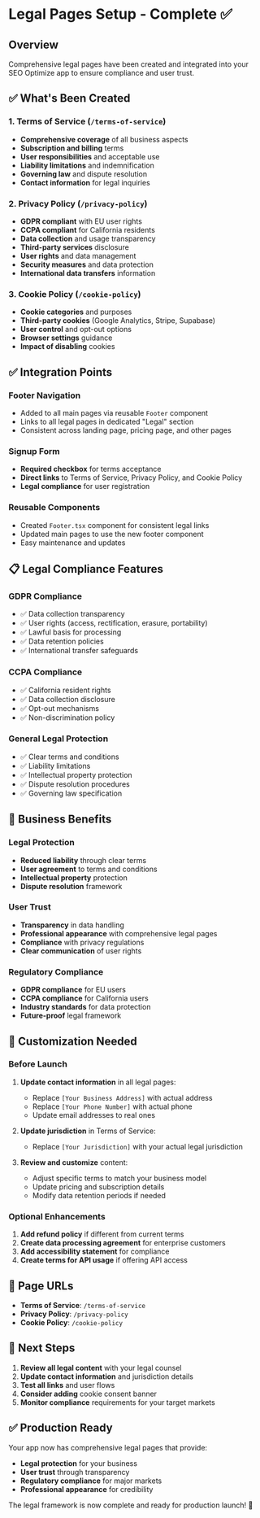 # Legal Pages Setup - Complete ✅

## Overview
Comprehensive legal pages have been created and integrated into your SEO Optimize app to ensure compliance and user trust.

## ✅ What's Been Created

### 1. **Terms of Service** (`/terms-of-service`)
- **Comprehensive coverage** of all business aspects
- **Subscription and billing** terms
- **User responsibilities** and acceptable use
- **Liability limitations** and indemnification
- **Governing law** and dispute resolution
- **Contact information** for legal inquiries

### 2. **Privacy Policy** (`/privacy-policy`)
- **GDPR compliant** with EU user rights
- **CCPA compliant** for California residents
- **Data collection** and usage transparency
- **Third-party services** disclosure
- **User rights** and data management
- **Security measures** and data protection
- **International data transfers** information

### 3. **Cookie Policy** (`/cookie-policy`)
- **Cookie categories** and purposes
- **Third-party cookies** (Google Analytics, Stripe, Supabase)
- **User control** and opt-out options
- **Browser settings** guidance
- **Impact of disabling** cookies

## ✅ Integration Points

### **Footer Navigation**
- Added to all main pages via reusable `Footer` component
- Links to all legal pages in dedicated "Legal" section
- Consistent across landing page, pricing page, and other pages

### **Signup Form**
- **Required checkbox** for terms acceptance
- **Direct links** to Terms of Service, Privacy Policy, and Cookie Policy
- **Legal compliance** for user registration

### **Reusable Components**
- Created `Footer.tsx` component for consistent legal links
- Updated main pages to use the new footer component
- Easy maintenance and updates

## 📋 Legal Compliance Features

### **GDPR Compliance**
- ✅ Data collection transparency
- ✅ User rights (access, rectification, erasure, portability)
- ✅ Lawful basis for processing
- ✅ Data retention policies
- ✅ International transfer safeguards

### **CCPA Compliance**
- ✅ California resident rights
- ✅ Data collection disclosure
- ✅ Opt-out mechanisms
- ✅ Non-discrimination policy

### **General Legal Protection**
- ✅ Clear terms and conditions
- ✅ Liability limitations
- ✅ Intellectual property protection
- ✅ Dispute resolution procedures
- ✅ Governing law specification

## 🎯 Business Benefits

### **Legal Protection**
- **Reduced liability** through clear terms
- **User agreement** to terms and conditions
- **Intellectual property** protection
- **Dispute resolution** framework

### **User Trust**
- **Transparency** in data handling
- **Professional appearance** with comprehensive legal pages
- **Compliance** with privacy regulations
- **Clear communication** of user rights

### **Regulatory Compliance**
- **GDPR compliance** for EU users
- **CCPA compliance** for California users
- **Industry standards** for data protection
- **Future-proof** legal framework

## 🔧 Customization Needed

### **Before Launch**
1. **Update contact information** in all legal pages:
   - Replace `[Your Business Address]` with actual address
   - Replace `[Your Phone Number]` with actual phone
   - Update email addresses to real ones

2. **Update jurisdiction** in Terms of Service:
   - Replace `[Your Jurisdiction]` with your actual legal jurisdiction

3. **Review and customize** content:
   - Adjust specific terms to match your business model
   - Update pricing and subscription details
   - Modify data retention periods if needed

### **Optional Enhancements**
1. **Add refund policy** if different from current terms
2. **Create data processing agreement** for enterprise customers
3. **Add accessibility statement** for compliance
4. **Create terms for API usage** if offering API access

## 📍 Page URLs

- **Terms of Service**: `/terms-of-service`
- **Privacy Policy**: `/privacy-policy`
- **Cookie Policy**: `/cookie-policy`

## 🚀 Next Steps

1. **Review all legal content** with your legal counsel
2. **Update contact information** and jurisdiction details
3. **Test all links** and user flows
4. **Consider adding** cookie consent banner
5. **Monitor compliance** requirements for your target markets

## ✅ Production Ready

Your app now has comprehensive legal pages that provide:
- **Legal protection** for your business
- **User trust** through transparency
- **Regulatory compliance** for major markets
- **Professional appearance** for credibility

The legal framework is now complete and ready for production launch! 🎉
